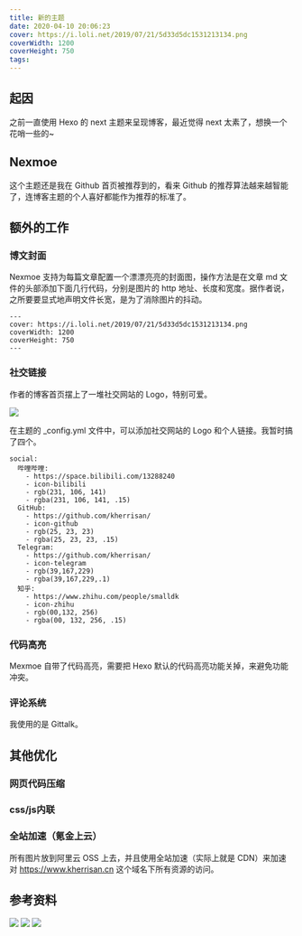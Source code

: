 ```yaml
---
title: 新的主题
date: 2020-04-10 20:06:23
cover: https://i.loli.net/2019/07/21/5d33d5dc1531213134.png
coverWidth: 1200
coverHeight: 750
tags:
---
```


## 起因

之前一直使用 Hexo 的 next 主题来呈现博客，最近觉得 next 太素了，想换一个花哨一些的~

## Nexmoe

这个主题还是我在 Github 首页被推荐到的，看来 Github 的推荐算法越来越智能了，连博客主题的个人喜好都能作为推荐的标准了。

## 额外的工作

### 博文封面

Nexmoe 支持为每篇文章配置一个漂漂亮亮的封面图，操作方法是在文章 md 文件的头部添加下面几行代码，分别是图片的 http 地址、长度和宽度。据作者说，之所要要显式地声明文件长宽，是为了消除图片的抖动。

```
---
cover: https://i.loli.net/2019/07/21/5d33d5dc1531213134.png
coverWidth: 1200
coverHeight: 750
---
```

### 社交链接

作者的博客首页摆上了一堆社交网站的 Logo，特别可爱。

![](https://oss.kherrisan.cn/20200410201550.png)

在主题的 _config.yml 文件中，可以添加社交网站的 Logo 和个人链接。我暂时搞了四个。

```
social:
  哔哩哔哩:
    - https://space.bilibili.com/13288240
    - icon-bilibili
    - rgb(231, 106, 141)
    - rgba(231, 106, 141, .15)
  GitHub:
    - https://github.com/kherrisan/
    - icon-github
    - rgb(25, 23, 23)
    - rgba(25, 23, 23, .15)
  Telegram:
    - https://github.com/kherrisan/
    - icon-telegram
    - rgb(39,167,229)
    - rgba(39,167,229,.1)
  知乎:
    - https://www.zhihu.com/people/smalldk
    - icon-zhihu
    - rgb(00,132, 256)
    - rgba(00, 132, 256, .15)
```

### 代码高亮

Mexmoe 自带了代码高亮，需要把 Hexo 默认的代码高亮功能关掉，来避免功能冲突。

### 评论系统

我使用的是 Gittalk。

## 其他优化

### 网页代码压缩

### css/js内联

### 全站加速（氪金上云）

所有图片放到阿里云 OSS 上去，并且使用全站加速（实际上就是 CDN）来加速对 https://www.kherrisan.cn 这个域名下所有资源的访问。

## 参考资料

![](https://docs.nexmoe.com/hexo/#遇到问题怎么办？)
![](https://nexmoe.com/661812793.html#资源合并)
![](https://io-oi.me/tech/hexo-next-optimization/#利用-gulp-压缩代码)